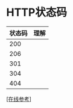 # HTTP状态码
|状态码|理解|
|--|--|
|200||
|206||
|301||
|304||
|404||

[[在线参考]](http://tool.oschina.net/commons?type=5)